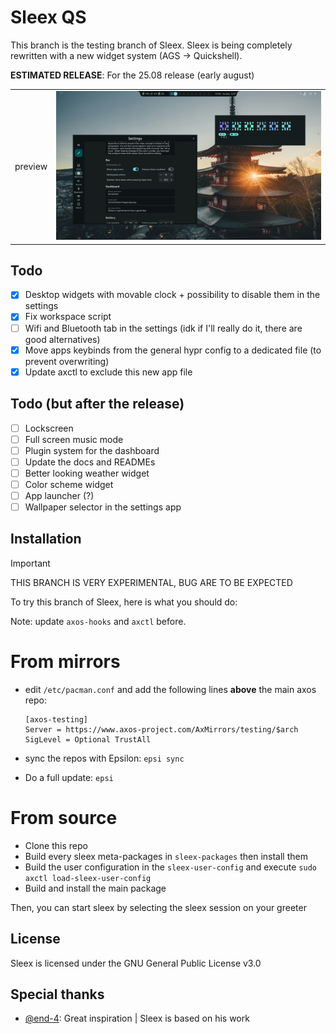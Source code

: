 # Sleex QS

This branch is the testing branch of Sleex. Sleex is being completely rewritten with a new widget system (AGS -> Quickshell). 

**ESTIMATED RELEASE**: For the 25.08 release (early august)

|     | |
|-----|-|
|preview | ![preview](.github/sleex1.png) |

## Todo

- [x] Desktop widgets with movable clock + possibility to disable them in the settings
- [x] Fix workspace script
- [ ] Wifi and Bluetooth tab in the settings (idk if I'll really do it, there are good alternatives)
- [x] Move apps keybinds from the general hypr config to a dedicated file (to prevent overwriting)
- [x] Update axctl to exclude this new app file

## Todo (but after the release)
- [ ] Lockscreen
- [ ] Full screen music mode
- [ ] Plugin system for the dashboard
- [ ] Update the docs and READMEs
- [ ] Better looking weather widget
- [ ] Color scheme widget
- [ ] App launcher (?)
- [ ] Wallpaper selector in the settings app

## Installation

> [!IMPORTANT]
> THIS BRANCH IS VERY EXPERIMENTAL, BUG ARE TO BE EXPECTED

To try this branch of Sleex, here is what you should do:

Note: update `axos-hooks` and `axctl` before.

# From mirrors

- edit `/etc/pacman.conf` and add the following lines **above** the main axos repo:
  ```
  [axos-testing]
  Server = https://www.axos-project.com/AxMirrors/testing/$arch
  SigLevel = Optional TrustAll
  ```

- sync the repos with Epsilon: `epsi sync`
- Do a full update: `epsi`

# From source

- Clone this repo
- Build every sleex meta-packages in `sleex-packages` then install them
- Build the user configuration in the `sleex-user-config` and execute `sudo axctl load-sleex-user-config`
- Build and install the main package

Then, you can start sleex by selecting the sleex session on your greeter

## License
Sleex is licensed under the GNU General Public License v3.0

## Special thanks
- [@end-4](https://github.com/end-4/): Great inspiration | Sleex is based on his work
